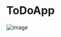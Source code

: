 # ToDoApp
![image](https://user-images.githubusercontent.com/70189601/129467279-0c86c3a4-e8db-4547-bf0c-08a13d2810cd.png)
